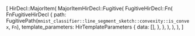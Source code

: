 [
    HirDecl::MajorItem(
        MajorItemHirDecl::Fugitive(
            FugitiveHirDecl::Fn(
                FnFugitiveHirDecl {
                    path: FugitivePath(`mnist_classifier::line_segment_sketch::convexity::is_convex`, `Fn`),
                    template_parameters: HirTemplateParameters {
                        data: [],
                    },
                },
            ),
        ),
    ),
]